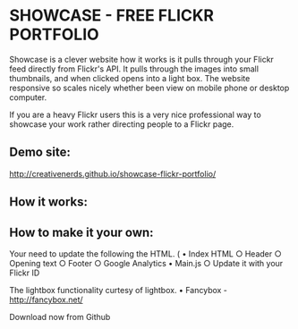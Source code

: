 # SHOWCASE  - FREE FLICKR PORTFOLIO

Showcase is a clever website how it works is it pulls through your Flickr feed directly from Flickr's API. It pulls through the images into small thumbnails, and when clicked opens into a light box. The website  responsive so scales nicely whether been view on mobile phone or desktop computer.

If you are a heavy Flickr users this is a very nice professional way to showcase your work rather directing people to a Flickr page.

## Demo site:
http://creativenerds.github.io/showcase-flickr-portfolio/

## How it works:

## How to make it your own:
Your need to update the following the HTML. (
	• Index HTML
		○ Header
		○ Opening text
		○ Footer
		○ Google Analytics
	• Main.js
		○ Update it with your Flickr ID

The lightbox functionality curtesy of lightbox.
	• Fancybox - http://fancybox.net/

Download now from Github